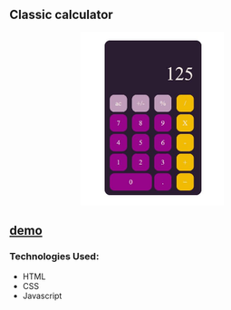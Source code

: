 
<!-- Сменить -->

## Classic calculator

<div align="center"><img src="https://github.com/juliaDooby/Classic-calculator/blob/main/classic_calc.JPG" width="50%" height="20%"></img></div>

  [demo](https://juliadooby.github.io/Classic-calculator/)
---
<!--
 ### Development: 

* The calculator calculates the total cost of the trip and displays information in the order field  
---
-->
### Technologies Used:

* HTML
* CSS
* Javascript 
